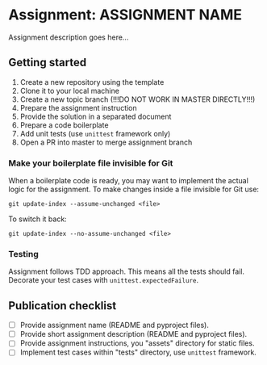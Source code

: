 # Assignment: ASSIGNMENT NAME

Assignment description goes here...

## Getting started

1. Create a new repository using the template
2. Clone it to your local machine
3. Create a new topic branch (!!!DO NOT WORK IN MASTER DIRECTLY!!!)
4. Prepare the assignment instruction
5. Provide the solution in a separated document
6. Prepare a code boilerplate
7. Add unit tests (use `unittest` framework only)
8. Open a PR into master to merge assignment branch

### Make your boilerplate file invisible for Git

When a boilerplate code is ready, you may want to implement the actual logic
for the assignment. To make changes inside a file invisible for Git use:

```shell
git update-index --assume-unchanged <file>
```

To switch it back:

```shell
git update-index --no-assume-unchanged <file>
```

### Testing

Assignment follows TDD approach. This means all the tests should fail.
Decorate your test cases with `unittest.expectedFailure`.

[//]: # (TODO: assignment documents)


## Publication checklist

- [ ] Provide assignment name (README and pyproject files).
- [ ] Provide short assignment description (README and pyproject files).
- [ ] Provide assignment instructions, you "assets" directory for static files.
- [ ] Implement test cases within "tests" directory, use `unittest` framework.
